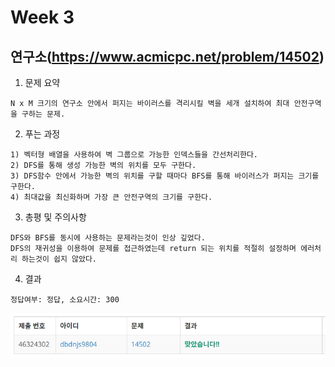 # Week 3


## 연구소(https://www.acmicpc.net/problem/14502)

1. 문제 요약
   
```
N x M 크기의 연구소 안에서 퍼지는 바이러스를 격리시킬 벽을 세개 설치하여 최대 안전구역을 구하는 문제.
```

2. 푸는 과정

```
1) 벡터형 배열을 사용하여 벽 그룹으로 가능한 인덱스들을 간선처리한다.
2) DFS를 통해 생성 가능한 벽의 위치를 모두 구한다.
3) DFS함수 안에서 가능한 벽의 위치를 구할 때마다 BFS를 통해 바이러스가 퍼지는 크기를 구한다.
4) 최대값을 최신화하며 가장 큰 안전구역의 크기를 구한다.
```

3. 총평 및 주의사항

```
DFS와 BFS를 동시에 사용하는 문제라는것이 인상 깊었다.
DFS의 재귀성을 이용하여 문제를 접근하였는데 return 되는 위치를 적절히 설정하며 에러처리 하는것이 쉽지 않았다.
```

4. 결과

```
정답여부: 정답, 소요시간: 300
```
![week3_1](./img/week3_1.PNG)